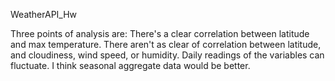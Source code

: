 
WeatherAPI_Hw

Three points of analysis are:
There's a clear correlation between latitude and max temperature.
There aren't as clear of correlation between latitude, and cloudiness, wind speed, or humidity.
Daily readings of the variables can fluctuate. I think seasonal aggregate data would be better.